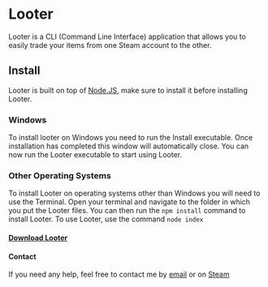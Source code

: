# Looter
Looter is a CLI (Command Line Interface) application that allows you to easily trade your items from one Steam account to the other.

## Install
Looter is built on top of [Node.JS](https://nodejs.org/), make sure to install it before installing Looter.

### Windows
To install looter on Windows you need to run the Install executable. Once installation has completed this window will automatically close. You can now run the Looter executable to start using Looter.

### Other Operating Systems
To install Looter on operating systems other than Windows you will need to use the Terminal. Open your terminal and navigate to the folder in which you put the Looter files. You can then run the `npm install` command to install Looter. To use Looter, use the command `node index`

#### [Download Looter](https://github.com/timvandam/looter/releases)

#### Contact
If you need any help, feel free to contact me by [email](mailto:timvandamcs@gmail.com) or on [Steam](https://steamcommunity.com/profiles/76561198340449674)
